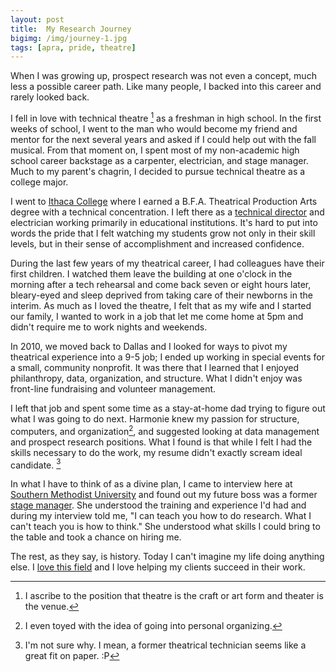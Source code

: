 ```yaml
---
layout: post
title:  My Research Journey
bigimg: /img/journey-1.jpg
tags: [apra, pride, theatre]
---
```

When I was growing up, prospect research was not even a concept, much less a possible career path. Like many people, I backed into this career and rarely looked back. 

I fell in love with technical theatre [^1] as a freshman in high school. In the first weeks of school, I went to the man who would become my friend and mentor for the next several years and asked if I could help out with the fall musical. From that moment on, I spent most of my non-academic high school career backstage as a carpenter, electrician, and stage manager. Much to my parent's chagrin, I decided to pursue technical theatre as a college major.   

I went to [Ithaca College](http://www.ithaca.edu/hs/depts/theatre/) where I earned a B.F.A. Theatrical Production Arts degree with a technical concentration. I left there as a [technical director](https://en.wikipedia.org/wiki/Technical_director) and electrician working primarily in educational institutions. It's hard to put into words the pride that I felt watching my students grow not only in their skill levels, but in their sense of accomplishment and increased confidence. 

During the last few years of my theatrical career, I had colleagues have their first children. I watched them leave the building at one o'clock in the morning after a tech rehearsal and come back seven or eight hours later, bleary-eyed and sleep deprived from taking care of their newborns in the interim. As much as I loved the theatre, I felt that as my wife and I started our family, I wanted to work in a job that let me come home at 5pm and didn't require me to work nights and weekends.

In 2010, we moved back to Dallas and I looked for ways to pivot my theatrical experience into a 9-5 job; I ended up working in special events for a small, community nonprofit. It was there that I learned that I enjoyed philanthropy, data, organization, and structure. What I didn't enjoy was front-line fundraising and volunteer management. 

I left that job and spent some time as a stay-at-home dad trying to figure out what I was going to do next. Harmonie knew my passion for structure, computers,  and organization[^2], and suggested looking at data management and prospect research positions. What I found is that while I felt I had the skills necessary to do the work, my resume didn't exactly scream ideal candidate. [^3]

In what I have to think of as a divine plan, I came to interview here at [Southern Methodist University](http://www.smu.edu/) and found out my future boss was a former [stage manager](https://en.wikipedia.org/wiki/Stage_management). She understood the training and experience I'd had and during my interview told me, "I can teach you how to do research. What I can't teach you is how to think." She understood what skills I could bring to the table and took a chance on hiring me.

The rest, as they say, is history. Today I can't imagine my life doing anything else. I [love this field](http://mattfarrow.org/2017-03-29-research-pride/) and I love helping my clients succeed in their work.

[^1]: I ascribe to the position that theatre is the craft or art form and theater is the venue.

[^2]: I even toyed with the idea of going into personal organizing.

[^3]: I'm not sure why. I mean, a former theatrical technician seems like a great fit on paper. :P